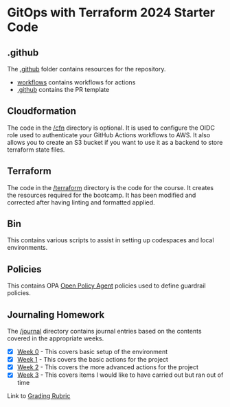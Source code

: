 # GitOps with Terraform 2024 Starter Code

## .github

The [.github](./github) folder contains resources for the repository.

- [workflows](.github/workflows/) contains workflows for actions
- [.github](./github) contains the PR template

## Cloudformation

The code in the [/cfn](./cfn/) directory is optional. It is used to configure the OIDC role used to authenticate your GitHub Actions workflows to AWS. It also allows you to create an S3 bucket if you want to use it as a backend to store terraform state files.

## Terraform

The code in the [/terraform](./terraform) directory is the code for the course. It creates the resources required for the bootcamp. It has been modified and corrected after having linting and formatted applied.

## Bin

This contains various scripts to assist in setting up codespaces and local environments.

## Policies

This contains OPA [Open Policy Agent](https://www.openpolicyagent.org/docs/latest/policy-language/) policies used to define guardrail policies.

## Journaling Homework

The [/journal](./journal/) directory contains journal entries based on the contents covered in the appropriate weeks.

- [X] [Week 0](journal/week0.md) - This covers basic setup of the environment
- [X] [Week 1](journal/week1.md) - This covers the basic actions for the project
- [X] [Week 2](journal/week2.md) - This covers the more advanced actions for the project
- [X] [Week 3](journal/week3.md) - This covers items I would like to have carried out but ran out of time

Link to [Grading Rubric](https://docs.google.com/spreadsheets/d/1rzgmrz60tY4HzUiJ_Cc4_W6dPRW9_j8avzOubugnCns/edit?usp=sharing)
